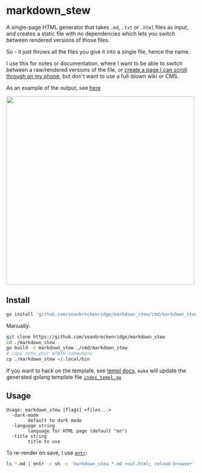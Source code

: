 # markdown_stew

A single-page HTML generator that takes `.md`, `.txt` or `.html` files as input, and creates a static file with no dependencies which lets you switch between rendered versions of those files.

So - it just throws all the files you give it into a single file, hence the name.

I use this for notes or documentation, where I want to be able to switch between a raw/rendered versions of the file, or [create a page I can scroll through on my phone](https://github.com/seanbreckenridge/dotfiles/blob/master/.local/scripts/notes_rendered/Makefile), but don't want to use a full-blown wiki or CMS.

As an example of the output, see [here](https://sean.fish/p/markdown_stew_example.html)

<img src="https://raw.githubusercontent.com/seanbreckenridge/markdown_stew/main/.github/demo.png" width="500px">

## Install

```sh
go install 'github.com/seanbreckenridge/markdown_stew/cmd/markdown_stew@latest'
```

Manually:

```sh
git clone https://github.com/seanbreckenridge/markdown_stew
cd ./markdown_stew
go build -o markdown_stew ./cmd/markdown_stew
# copy onto your $PATH somewhere
cp ./markdown_stew ~/.local/bin
```

If you want to hack on the template, see [templ docs](https://templ.guide/quick-start/installation), `make` will update the generated golang template file [`index_templ.go`](./index_templ.go)

## Usage

```
Usage: markdown_stew [flags] <files...>
  -dark-mode
    	default to dark mode
  -language string
    	language for HTML page (default "en")
  -title string
    	title to use
```

To re-render on save, I use [`entr`](http://entrproject.org/):

```sh
ls *.md | entr -c sh -c 'markdown_stew *.md >out.html; reload-browser'
```
